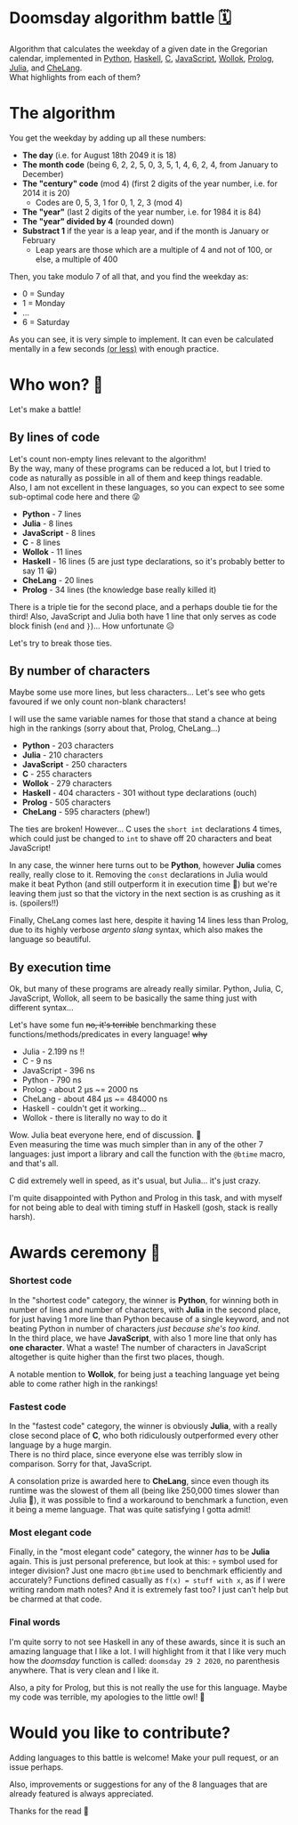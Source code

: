 # Doomsday algorithm battle 🗓
Algorithm that calculates the weekday of a given date in the Gregorian calendar, implemented in [Python](https://www.python.org/), [Haskell](https://www.haskell.org/), [C](https://en.wikipedia.org/wiki/C_(programming_language)), [JavaScript](https://www.javascript.com/), [Wollok](https://www.wollok.org/en/), [Prolog](https://www.swi-prolog.org/), [Julia](https://julialang.org/), and [CheLang](https://github.com/frankdilu/CheLang).  
What highlights from each of them?

# The algorithm
You get the weekday by adding up all these numbers:
- **The day** (i.e. for August 18th 2049 it is 18)
- **The month code** (being 6, 2, 2, 5, 0, 3, 5, 1, 4, 6, 2, 4, from January to December)
- **The "century" code** (mod 4) (first 2 digits of the year number, i.e. for 2014 it is 20)
    - Codes are 0, 5, 3, 1 for 0, 1, 2, 3 (mod 4)
- **The "year"** (last 2 digits of the year number, i.e. for 1984 it is 84)
- **The "year" divided by 4** (rounded down)
- **Substract 1** if the year is a leap year, and if the month is January or February
    - Leap years are those which are a multiple of 4 and not of 100, or else, a multiple of 400

Then, you take modulo 7 of all that, and you find the weekday as:
- 0 = Sunday
- 1 = Monday
- ...
- 6 = Saturday

As you can see, it is very simple to implement. It can even be calculated mentally in a few seconds [(or less)](https://www.youtube.com/watch?v=Vxa20NTAE0c) with enough practice.

# Who won? 🤔
Let's make a battle!
## By lines of code
Let's count non-empty lines relevant to the algorithm!  
By the way, many of these programs can be reduced a lot, but I tried to code as naturally as possible in all of them and keep things readable.  
Also, I am not excellent in these languages, so you can expect to see some sub-optimal code here and there 😜

- **Python** - 7 lines
- **Julia** - 8 lines
- **JavaScript** - 8 lines
- **C** - 8 lines
- **Wollok** - 11 lines
- **Haskell** - 16 lines (5 are just type declarations, so it's probably better to say 11 😀)
- **CheLang** - 20 lines
- **Prolog** - 34 lines (the knowledge base really killed it)

There is a triple tie for the second place, and a perhaps double tie for the third! Also, JavaScript and Julia both have 1 line that only serves as code block finish (`end` and `}`)... How unfortunate 😥  

Let's try to break those ties.

## By number of characters
Maybe some use more lines, but less characters... Let's see who gets favoured if we only count non-blank characters!

I will use the same variable names for those that stand a chance at being high in the rankings (sorry about that, Prolog, CheLang...)

- **Python** - 203 characters
- **Julia** - 210 characters
- **JavaScript** - 250 characters
- **C** - 255 characters
- **Wollok** - 279 characters
- **Haskell** - 404 characters - 301 without type declarations (ouch)
- **Prolog** - 505 characters
- **CheLang** - 595 characters (phew!)

The ties are broken! However... C uses the `short int` declarations 4 times, which could just be changed to `int` to shave off 20 characters and beat JavaScript!

In any case, the winner here turns out to be **Python**, however **Julia** comes really, really close to it. Removing the `const` declarations in Julia would make it beat Python (and still outperform it in execution time 🤫) but we're leaving them just so that the victory in the next section is as crushing as it is. (spoilers!!)

Finally, CheLang comes last here, despite it having 14 lines less than Prolog, due to its highly verbose _argento slang_ syntax, which also makes the language so beautiful.

## By execution time
Ok, but many of these programs are already really similar. Python, Julia, C, JavaScript, Wollok, all seem to be basically the same thing just with different syntax...

Let's have some fun ~~no, it's terrible~~ benchmarking these functions/methods/predicates in every language! ~~why~~

- Julia - 2.199 ns ‼
- C - 9 ns
- JavaScript - 396 ns
- Python - 790 ns
- Prolog - about 2 µs ~= 2000 ns
- CheLang - about 484 µs ~= 484000 ns
- Haskell - couldn't get it working...
- Wollok - there is literally no way to do it

Wow. Julia beat everyone here, end of discussion. 🎉  
Even measuring the time was much simpler than in any of the other 7 languages: just import a library and call the function with the `@btime` macro, and that's all.

C did extremely well in speed, as it's usual, but Julia... it's just crazy.

I'm quite disappointed with Python and Prolog in this task, and with myself for not being able to deal with timing stuff in Haskell (gosh, stack is really harsh).

# Awards ceremony 🏅

### Shortest code
In the "shortest code" category, the winner is **Python**, for winning both in number of lines and number of characters, with **Julia** in the second place, for just having 1 more line than Python because of a single keyword, and not beating Python in number of characters _just because she's too kind_.  
In the third place, we have **JavaScript**, with also 1 more line that only has **one character**. What a waste! The number of characters in JavaScript altogether is quite higher than the first two places, though.

A notable mention to **Wollok**, for being just a teaching language yet being able to come rather high in the rankings!

### Fastest code
In the "fastest code" category, the winner is obviously **Julia**, with a really close second place of **C**, who both ridiculously outperformed every other language by a huge margin.  
There is no third place, since everyone else was terribly slow in comparison. Sorry for that, JavaScript.

A consolation prize is awarded here to **CheLang**, since even though its runtime was the slowest of them all (being like 250,000 times slower than Julia 🤣), it was possible to find a workaround to benchmark a function, even it being a meme language. That was quite satisfying I gotta admit!

### Most elegant code

Finally, in the "most elegant code" category, the winner _has_ to be **Julia** again. This is just personal preference, but look at this: `÷` symbol used for integer division? Just one macro `@btime` used to benchmark efficiently and accurately? Functions defined casually as `f(x) = stuff with x`, as if I were writing random math notes? And it is extremely fast too? I just can't help but be charmed at that code.

### Final words

I'm quite sorry to not see Haskell in any of these awards, since it is such an amazing language that I like a lot. I will highlight from it that I like very much how the _doomsday_ function is called: `doomsday 29 2 2020`, no parenthesis anywhere. That is very clean and I like it.

Also, a pity for Prolog, but this is not really the use for this language. Maybe my code was terrible, my apologies to the little owl! 🦉

# Would you like to contribute?

Adding languages to this battle is welcome! Make your pull request, or an issue perhaps.  

Also, improvements or suggestions for any of the 8 languages that are already featured is always appreciated.

Thanks for the read 🤙